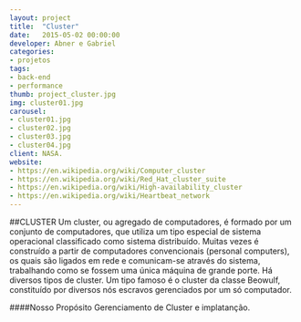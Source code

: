 ```yaml
---
layout: project
title:  "Cluster"
date:   2015-05-02 00:00:00
developer: Abner e Gabriel
categories:
- projetos
tags:
- back-end
- performance
thumb: project_cluster.jpg
img: cluster01.jpg
carousel:
- cluster01.jpg
- cluster02.jpg
- cluster03.jpg
- cluster04.jpg
client: NASA.
website: 
- https://en.wikipedia.org/wiki/Computer_cluster
- https://en.wikipedia.org/wiki/Red_Hat_cluster_suite
- https://en.wikipedia.org/wiki/High-availability_cluster
- https://en.wikipedia.org/wiki/Heartbeat_network
---
```

##CLUSTER
Um cluster, ou agregado de computadores, é formado por um conjunto de computadores, que utiliza um tipo especial de sistema operacional classificado como sistema distribuído. Muitas vezes é construído a partir de computadores convencionais (personal computers), os quais são ligados em rede e comunicam-se através do sistema, trabalhando como se fossem uma única máquina de grande porte. Há diversos tipos de cluster. Um tipo famoso é o cluster da classe Beowulf, constituído por diversos nós escravos gerenciados por um só computador.

####Nosso Propósito
Gerenciamento de Cluster e implatanção.

